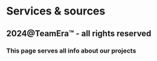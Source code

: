 # Services & sources
## 2024@TeamEra™ -  all rights reserved
### This page serves all info about our projects
